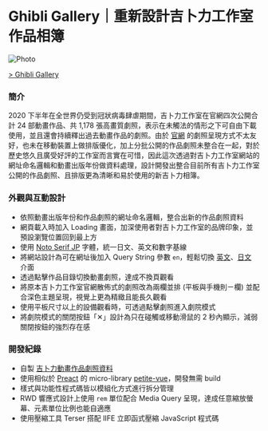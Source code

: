 # Ghibli Gallery｜重新設計吉卜力工作室作品相簿

![Photo](https://cdn.dribbble.com/users/3800131/screenshots/15181266/media/911d9783455dc45f4014b30eb15725e3.png)

[> Ghibli Gallery](https://ghibli-gallery.netlify.app/)

### 簡介
2020 下半年在全世界仍受到冠狀病毒肆虐期間，吉卜力工作室在官網四次公開合計 24 部動畫作品、共 1,178 張高畫質劇照，表示在未觸法的情形之下可自由下載使用，並且還會持續釋出過去動畫作品的劇照。由於 [官網](https://www.ghibli.jp/info/013409/) 的劇照呈現方式不太友好，也未在移動裝置上做排版優化，加上分批公開的作品劇照未整合在一起，對於歷史悠久且廣受好評的工作室而言實在可惜，因此這次透過對吉卜力工作室網站的網址命名邏輯和動畫出版年份做資料處理，設計開發出整合目前所有吉卜力工作室公開的作品劇照、且排版更為清晰和易於使用的新吉卜力相簿。

### 外觀與互動設計
- 依照動畫出版年份和作品劇照的網址命名邏輯，整合出新的作品劇照資料
- 網頁載入時加入 Loading 畫面，加深使用者對吉卜力工作室的品牌印象，並預設瀏覽位置回到最上方
- 使用 [Noto Serif JP](https://fonts.google.com/specimen/Noto+Serif+JP) 字體，統一日文、英文和數字基線
- 將網站設計為可在網址後加入 Query String 參數 `en`，輕鬆切換 [英文](https://ghibli-gallery.netlify.app/?en)、[日文](https://ghibli-gallery.netlify.app/) 介面
- 透過點擊作品目錄切換動畫劇照，達成不換頁觀看
- 將原本吉卜力工作室官網散佈式的劇照改為兩欄並排 (平板與手機則ㄧ欄) 並配合深色主題呈現，視覺上更為精緻且能長久觀看
- 使用平板尺寸以上的設備觀看時，可透過點擊劇照進入劇院模式
- 將劇院模式的關閉按鈕「✕」設計為只在碰觸或移動滑鼠的 2 秒內顯示，減弱關閉按鈕的強烈存在感

### 開發紀錄
- 自製 [吉卜力動畫作品劇照資料](https://github.com/rayc2045/ghibli-gallery/blob/main/src/data/works.js)
- 使用相似於 [Preact](https://preactjs.com/) 的 micro-library [petite-vue](https://github.com/vuejs/petite-vue)，開發無需 build
- 樣式與功能性程式碼皆以模組化方式進行拆分管理
- RWD 響應式設計上使用 `rem` 單位配合 Media Query 呈現，達成任意縮放螢幕、元素單位比例也能自適應
- 使用壓縮工具 Terser 搭配 IIFE 立即函式壓縮 JavaScript 程式碼
